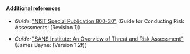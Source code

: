 
#### Additional references

  * *Guide:* ["NIST Special Publication 800-30"](http://nvlpubs.nist.gov/nistpubs/Legacy/SP/nistspecialpublication800-30r1.pdf) (Guide for Conducting Risk Assessments: (Revision 1))
  
  * *Guide:* ["SANS Institute: An Overview of Threat and Risk Assessment"](https://www.sans.org/reading-room/whitepapers/auditing/overview-threat-risk-assessment-76) (James Bayne: (Version 1.2f))
 
